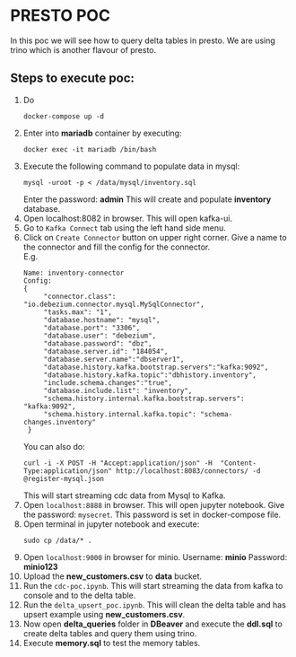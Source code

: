 # PRESTO POC

In this poc we will see how to query delta tables in presto. We are using trino which is another flavour of presto.

## Steps to execute poc:
1. Do 
   ```shell
   docker-compose up -d
   ```
2. Enter into **mariadb** container by executing: 
   ```shell
   docker exec -it mariadb /bin/bash
   ```
3. Execute the following command to populate data in mysql:
   ```shell
   mysql -uroot -p < /data/mysql/inventory.sql
   ```
   Enter the password: **admin**
    This will create and populate **inventory** database.
4. Open localhost:8082 in browser. This will open kafka-ui.
5. Go to `Kafka Connect` tab using the left hand side menu.
6. Click on `Create Connector` button on upper right corner. Give a name to the connector and fill the config for the connector.</br>
   E.g. 
   ```
   Name: inventory-connector
   Config: 
   {
        "connector.class": "io.debezium.connector.mysql.MySqlConnector",
        "tasks.max": "1",
        "database.hostname": "mysql",
        "database.port": "3306",
        "database.user": "debezium",
        "database.password": "dbz",
        "database.server.id": "184054",
        "database.server.name":"dbserver1",
        "database.history.kafka.bootstrap.servers":"kafka:9092",
        "database.history.kafka.topic":"dbhistory.inventory",
        "include.schema.changes":"true",
        "database.include.list": "inventory",
        "schema.history.internal.kafka.bootstrap.servers": "kafka:9092",
        "schema.history.internal.kafka.topic": "schema-changes.inventory"
    }
   ```
   You can also do:
   ```shell
   curl -i -X POST -H "Accept:application/json" -H  "Content-Type:application/json" http://localhost:8083/connectors/ -d @register-mysql.json
   ```
   This will start streaming cdc data from Mysql to Kafka.
7. Open `localhost:8888` in browser. This will open jupyter notebook. Give the password: `mysecret`. This password is set in docker-compose file.
8. Open terminal in jupyter notebook and execute:
    ```shell
    sudo cp /data/* .
    ```
9.  Open `localhost:9000` in browser for minio. Username: **minio** Password: **minio123**
10. Upload the **new_customers.csv** to **data** bucket.
11. Run the `cdc-poc.ipynb`. This will start streaming the data from kafka to console and to the delta table.
12. Run the `delta_upsert_poc.ipynb`. This will clean the delta table and has upsert example using **new_customers.csv**.
13. Now open **delta_queries** folder in **DBeaver** and execute the **ddl.sql** to create delta tables and query them using trino. 
14. Execute **memory.sql** to test the memory tables.
